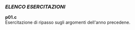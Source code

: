 ### *ELENCO ESERCITAZIONI*

**p01.c**  
Esercitazione di ripasso sugli argomenti dell'anno precedene.
